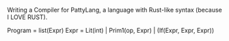 Writing a Compiler for PattyLang, a language with Rust-like syntax (because I LOVE RUST).

Program = list(Expr)
Expr = Lit(int)
    | Prim1(op, Expr)
    | (If(Expr, Expr, Expr))
